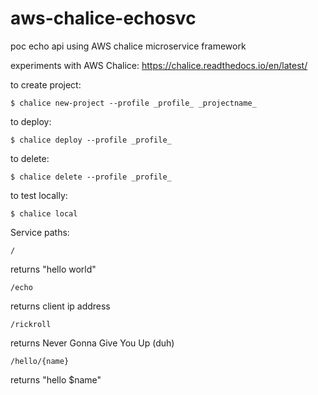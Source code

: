 # aws-chalice-echosvc
poc echo api using AWS chalice microservice framework

experiments with AWS Chalice: https://chalice.readthedocs.io/en/latest/

to create project:

    $ chalice new-project --profile _profile_ _projectname_

to deploy:

    $ chalice deploy --profile _profile_

to delete:

    $ chalice delete --profile _profile_

to test locally:

    $ chalice local
Service paths:

    /

returns "hello world"

    /echo
    
returns client ip address    

    /rickroll

returns Never Gonna Give You Up (duh)

    /hello/{name}

returns "hello $name"
